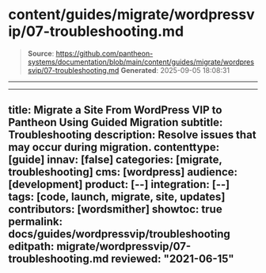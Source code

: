 # content/guides/migrate/wordpressvip/07-troubleshooting.md

> **Source**: https://github.com/pantheon-systems/documentation/blob/main/content/guides/migrate/wordpressvip/07-troubleshooting.md
> **Generated**: 2025-09-05 18:08:31

---

---
title: Migrate a Site From WordPress VIP to Pantheon Using Guided Migration
subtitle: Troubleshooting
description: Resolve issues that may occur during migration.
contenttype: [guide]
innav: [false]
categories: [migrate, troubleshooting]
cms: [wordpress]
audience: [development]
product: [--]
integration: [--]
tags: [code, launch, migrate, site, updates]
contributors: [wordsmither]
showtoc: true
permalink: docs/guides/wordpressvip/troubleshooting
editpath: migrate/wordpressvip/07-troubleshooting.md
reviewed: "2021-06-15"
---

<Partial file="migrate/troubleshooting-migrate-general.md" />
<Partial file="migrate/troubleshooting-wordpress.md" />
